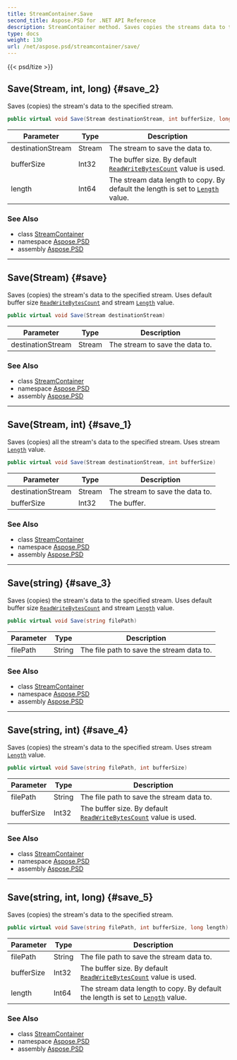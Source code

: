 ```yaml
---
title: StreamContainer.Save
second_title: Aspose.PSD for .NET API Reference
description: StreamContainer method. Saves copies the streams data to the specified stream
type: docs
weight: 130
url: /net/aspose.psd/streamcontainer/save/
---
```

{{< psd/tize >}}
## Save(Stream, int, long) {#save_2}

Saves (copies) the stream's data to the specified stream.

```csharp
public virtual void Save(Stream destinationStream, int bufferSize, long length)
```

| Parameter | Type | Description |
| --- | --- | --- |
| destinationStream | Stream | The stream to save the data to. |
| bufferSize | Int32 | The buffer size. By default [`ReadWriteBytesCount`](../readwritebytescount/) value is used. |
| length | Int64 | The stream data length to copy. By default the length is set to [`Length`](../length/) value. |

### See Also

* class [StreamContainer](../)
* namespace [Aspose.PSD](../../streamcontainer/)
* assembly [Aspose.PSD](../../../)

---

## Save(Stream) {#save}

Saves (copies) the stream's data to the specified stream. Uses default buffer size [`ReadWriteBytesCount`](../readwritebytescount/) and stream [`Length`](../length/) value.

```csharp
public virtual void Save(Stream destinationStream)
```

| Parameter | Type | Description |
| --- | --- | --- |
| destinationStream | Stream | The stream to save the data to. |

### See Also

* class [StreamContainer](../)
* namespace [Aspose.PSD](../../streamcontainer/)
* assembly [Aspose.PSD](../../../)

---

## Save(Stream, int) {#save_1}

Saves (copies) all the stream's data to the specified stream. Uses stream [`Length`](../length/) value.

```csharp
public virtual void Save(Stream destinationStream, int bufferSize)
```

| Parameter | Type | Description |
| --- | --- | --- |
| destinationStream | Stream | The stream to save the data to. |
| bufferSize | Int32 | The buffer. |

### See Also

* class [StreamContainer](../)
* namespace [Aspose.PSD](../../streamcontainer/)
* assembly [Aspose.PSD](../../../)

---

## Save(string) {#save_3}

Saves (copies) the stream's data to the specified stream. Uses default buffer size [`ReadWriteBytesCount`](../readwritebytescount/) and stream [`Length`](../length/) value.

```csharp
public virtual void Save(string filePath)
```

| Parameter | Type | Description |
| --- | --- | --- |
| filePath | String | The file path to save the stream data to. |

### See Also

* class [StreamContainer](../)
* namespace [Aspose.PSD](../../streamcontainer/)
* assembly [Aspose.PSD](../../../)

---

## Save(string, int) {#save_4}

Saves (copies) the stream's data to the specified stream. Uses stream [`Length`](../length/) value.

```csharp
public virtual void Save(string filePath, int bufferSize)
```

| Parameter | Type | Description |
| --- | --- | --- |
| filePath | String | The file path to save the stream data to. |
| bufferSize | Int32 | The buffer size. By default [`ReadWriteBytesCount`](../readwritebytescount/) value is used. |

### See Also

* class [StreamContainer](../)
* namespace [Aspose.PSD](../../streamcontainer/)
* assembly [Aspose.PSD](../../../)

---

## Save(string, int, long) {#save_5}

Saves (copies) the stream's data to the specified stream.

```csharp
public virtual void Save(string filePath, int bufferSize, long length)
```

| Parameter | Type | Description |
| --- | --- | --- |
| filePath | String | The file path to save the stream data to. |
| bufferSize | Int32 | The buffer size. By default [`ReadWriteBytesCount`](../readwritebytescount/) value is used. |
| length | Int64 | The stream data length to copy. By default the length is set to [`Length`](../length/) value. |

### See Also

* class [StreamContainer](../)
* namespace [Aspose.PSD](../../streamcontainer/)
* assembly [Aspose.PSD](../../../)


